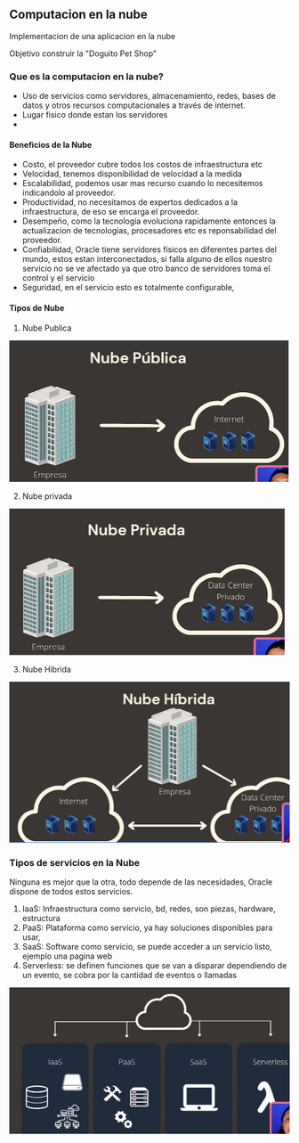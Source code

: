 ## Computacion en la nube

Implementacion de una aplicacion en la nube

Objetivo construir la "Doguito Pet Shop"

### Que es la computacion en la nube?

- Uso de servicios como servidores, almacenamiento, redes, bases de datos y otros recursos computacionales a través de internet.
- Lugar fisico donde estan los servidores
- 

#### Beneficios de la Nube

- Costo, el proveedor cubre todos los costos de infraestructura etc
- Velocidad, tenemos disponibilidad de velocidad a la medida
- Escalabilidad, podemos usar mas recurso cuando lo necesitemos indicandolo al proveedor.
- Productividad, no necesitamos de expertos dedicados a la infraestructura, de eso se encarga el proveedor.
- Desempeño, como la tecnologia evoluciona rapidamente entonces la actualizacion de tecnologias, procesadores etc es reponsabilidad del proveedor.
- Confiabilidad, Oracle tiene servidores fisicos en diferentes partes del mundo, estos estan interconectados, si falla alguno de ellos nuestro servicio no se ve afectado ya que otro banco de servidores toma el control y el servicio
- Seguridad, en el servicio esto es totalmente configurable,

#### Tipos de Nube

1. Nube Publica

![alt nube_publica](/imagenes/clase01/nube_publica.png)

2. Nube privada

![alt nube_privada](/imagenes/clase01/nube_privada.png)

3. Nube Hibrida

![alt nube_hibrida](/imagenes/clase01/nube_hibrida.png)


### Tipos de servicios en la Nube

Ninguna es mejor que la otra, todo depende de las necesidades, Oracle dispone de todos estos servicios.

1. IaaS: Infraestructura como servicio, bd, redes, son piezas, hardware, estructura 
2. PaaS: Plataforma como servicio, ya hay soluciones disponibles para usar, 
3. SaaS: Software como servicio, se puede acceder a un servicio listo, ejemplo una pagina web
4. Serverless: se definen funciones que se van a disparar dependiendo de un evento, se cobra por la cantidad de eventos o llamadas


![alt servicios_nube](/imagenes/clase01/servicios_nube.png)
